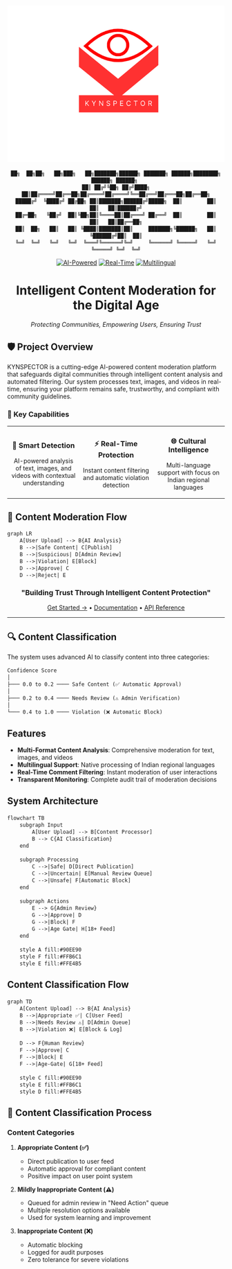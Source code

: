 <p align="center">
  <img src="Logo.png" alt="KYNSPECTOR">
</p>

<div align="center">

```
██╗  ██╗██╗   ██╗███╗   ██╗███████╗██████╗ ███████╗ ██████╗████████╗ ██████╗ ██████╗ 
██║ ██╔╝╚██╗ ██╔╝████╗  ██║██╔════╝██╔══██╗██╔════╝██╔════╝╚══██╔══╝██╔═══██╗██╔══██╗
█████╔╝  ╚████╔╝ ██╔██╗ ██║███████╗██████╔╝█████╗  ██║        ██║   ██║   ██║██████╔╝
██╔═██╗   ╚██╔╝  ██║╚██╗██║╚════██║██╔═══╝ ██╔══╝  ██║        ██║   ██║   ██║██╔══██╗
██║  ██╗   ██║   ██║ ╚████║███████║██║     ███████╗╚██████╗   ██║   ╚██████╔╝██║  ██║
╚═╝  ╚═╝   ╚═╝   ╚═╝  ╚═══╝╚══════╝╚═╝     ╚══════╝ ╚═════╝   ╚═╝    ╚═════╝ ╚═╝  ╚═╝
```

[![AI-Powered](https://img.shields.io/badge/AI-Powered-blue?style=for-the-badge)](https://github.com)
[![Real-Time](https://img.shields.io/badge/Real--Time-Protection-green?style=for-the-badge)](https://github.com)
[![Multilingual](https://img.shields.io/badge/Multilingual-Support-orange?style=for-the-badge)](https://github.com)

# Intelligent Content Moderation for the Digital Age

*Protecting Communities, Empowering Users, Ensuring Trust*

</div>

## 🛡️ Project Overview

KYNSPECTOR is a cutting-edge AI-powered content moderation platform that safeguards digital communities through intelligent content analysis and automated filtering. Our system processes text, images, and videos in real-time, ensuring your platform remains safe, trustworthy, and compliant with community guidelines.

### 🎯 Key Capabilities

<table>
<tr>
<td width="33%">
<h3 align="center">🤖 Smart Detection</h3>
<p align="center">AI-powered analysis of text, images, and videos with contextual understanding</p>
</td>
<td width="33%">
<h3 align="center">⚡ Real-Time Protection</h3>
<p align="center">Instant content filtering and automatic violation detection</p>
</td>
<td width="33%">
<h3 align="center">🌐 Cultural Intelligence</h3>
<p align="center">Multi-language support with focus on Indian regional languages</p>
</td>
</tr>
</table>

## 🔄 Content Moderation Flow

```mermaid
graph LR
    A[User Upload] --> B{AI Analysis}
    B -->|Safe Content| C[Publish]
    B -->|Suspicious| D[Admin Review]
    B -->|Violation| E[Block]
    D -->|Approve| C
    D -->|Reject| E
```

<div align="center">

### "Building Trust Through Intelligent Content Protection"

[Get Started →](https://github.com) • [Documentation](https://github.com) • [API Reference](https://github.com)

</div>

---

## 🔍 Content Classification

The system uses advanced AI to classify content into three categories:

```
Confidence Score
│
├─── 0.0 to 0.2 ──── Safe Content (✅ Automatic Approval)
│
├─── 0.2 to 0.4 ──── Needs Review (⚠️ Admin Verification)
│
└─── 0.4 to 1.0 ──── Violation (❌ Automatic Block)
```




## Features

- **Multi-Format Content Analysis**: Comprehensive moderation for text, images, and videos
- **Multilingual Support**: Native processing of Indian regional languages
- **Real-Time Comment Filtering**: Instant moderation of user interactions
- **Transparent Monitoring**: Complete audit trail of moderation decisions

## System Architecture

```mermaid
flowchart TB
    subgraph Input
        A[User Upload] --> B[Content Processor]
        B --> C{AI Classification}
    end
    
    subgraph Processing
        C -->|Safe| D[Direct Publication]
        C -->|Uncertain| E[Manual Review Queue]
        C -->|Unsafe| F[Automatic Block]
    end
    
    subgraph Actions
        E --> G{Admin Review}
        G -->|Approve| D
        G -->|Block| F
        G -->|Age Gate| H[18+ Feed]
    end
    
    style A fill:#90EE90
    style F fill:#FFB6C1
    style E fill:#FFE4B5
```

## Content Classification Flow

```mermaid
graph TD
    A[Content Upload] --> B{AI Analysis}
    B -->|Appropriate ✅| C[User Feed]
    B -->|Needs Review ⚠️| D[Admin Queue]
    B -->|Violation ❌| E[Block & Log]
    
    D --> F{Human Review}
    F -->|Approve| C
    F -->|Block| E
    F -->|Age-Gate| G[18+ Feed]
    
    style C fill:#90EE90
    style E fill:#FFB6C1
    style D fill:#FFE4B5
```





## 🔄 Content Classification Process

### Content Categories

1. **Appropriate Content (✅)**
   - Direct publication to user feed
   - Automatic approval for compliant content
   - Positive impact on user point system

2. **Mildly Inappropriate Content (⚠️)**
   - Queued for admin review in "Need Action" queue
   - Multiple resolution options available
   - Used for system learning and improvement

3. **Inappropriate Content (❌)**
   - Automatic blocking
   - Logged for audit purposes
   - Zero tolerance for severe violations


